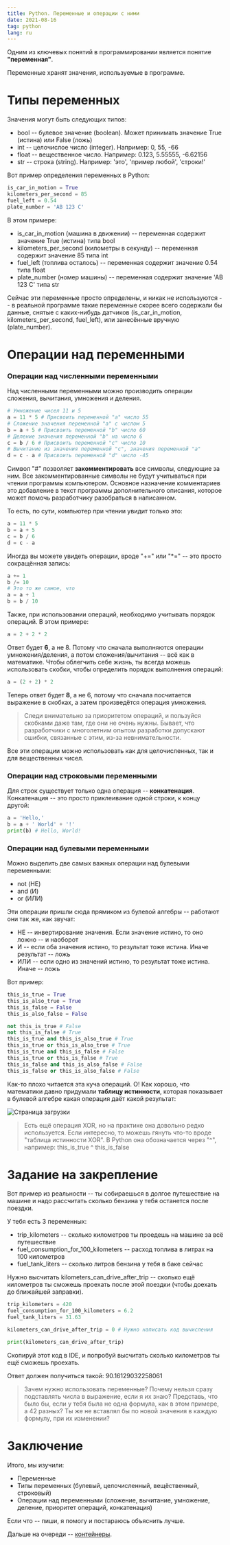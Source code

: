 ```yaml
---
title: Python. Переменные и операции с ними
date: 2021-08-16
tag: python
lang: ru
---
```


Одним из ключевых понятий в программировании является понятие **"переменная"**.

Переменные хранят значения, используемые в программе.

# [](#header-1)Типы переменных

Значения могут быть следующих типов:

* bool -- булевое значение (boolean). Может принимать значение True (истина) или False (ложь)
* int -- целочислое число (integer). Например: 0, 55, -66
* float -- вещественное число. Например: 0.123, 5.55555, -6.62156
* str -- строка (string). Например: 'это', 'пример любой', 'строки!'

Вот пример определения переменных в Python:

```python
is_car_in_motion = True
kilometers_per_second = 85
fuel_left = 0.54
plate_number = 'АВ 123 С'
```

В этом примере:

* is_car_in_motion (машина в движении) -- переменная содержит значение True (истина) типа bool
* kilometers_per_second (километры в секунду) -- переменная содержит значение 85 типа int
* fuel_left (топлива осталось) -- переменная содержит значение 0.54 типа float
* plate_number (номер машины) -- переменная содержит значение 'АВ 123 С' типа str

Сейчас эти переменные просто определены, и никак не используются -- в реальной программе такие переменные скорее всего содержали бы данные, снятые с каких-нибудь датчиков (is_car_in_motion, kilometers_per_second, fuel_left), или занесённые вручную (plate_number).

# [](#header-1)Операции над переменными

### [](#header-3)Операции над численными переменными

Над численными переменными можно производить операции сложения, вычитания, умножения и деления.

```python
# Умножение чисел 11 и 5
a = 11 * 5 # Присвоить переменной "a" число 55
# Сложение значения переменной "a" с числом 5
b = a + 5 # Присвоить переменной "b" число 60
# Деление значения переменной "b" на число 6
c = b / 6 # Присвоить переменной "c" число 10
# Вычитание из значения переменной "c", значения переменной "a"
d = c - a # Присвоить переменной "d" число -45
```

Символ "#" позволяет **закомментировать** все символы, следующие за ним. Все закомментированные символы не будут учитываться при чтении программы компьютером. Основное назначение комментариев это добавление в текст программы дополнительного описания, которое может помочь разработчику разобраться в написанном.

То есть, по сути, компьютер при чтении увидит только это:

```python
a = 11 * 5
b = a + 5
c = b / 6
d = c - a
```

Иногда вы можете увидеть операции, вроде "+=" или "*=" -- это просто сокращённая запись:

```python
a += 1
b /= 10
# Это то же самое, что
a = a + 1
b = b / 10
```

Также, при использовании операций, необходимо учитывать порядок операций. В этом примере:

```python
a = 2 + 2 * 2
```

Ответ будет **6**, а не 8. Потому что сначала выполняются операции умножения/деления, а потом сложения/вычитания -- всё как в математике. Чтобы облегчить себе жизнь, ты всегда можешь использовать скобки, чтобы определить порядок выполнения операций:

```python
a = (2 + 2) * 2
```

Теперь ответ будет **8**, а не 6, потому что сначала посчитается выражение в скобках, а затем произведётся операция умножения.

> Следи внимательно за приоритетом операций, и пользуйся скобками даже там, где они не очень нужны. Бывает, что разработчики с многолетним опытом разработки допускают ошибки, связанные с этим, из-за невнимательности.

Все эти операции можно использовать как для целочисленных, так и для вещественных чисел.

### [](#header-3)Операции над строковыми переменными

Для строк существует только одна операция -- **конкатенация**. Конкатенация -- это просто приклеивание одной строки, к концу другой:

```python
a = 'Hello,'
b = a + ' World' + '!'
print(b) # Hello, World!
```

### [](#header-3)Операции над булевыми переменными

Можно выделить две самых важных операции над булевыми переменными:

* not (НЕ)
* and (И)
* or (ИЛИ)

Эти операции пришли сюда прямиком из булевой алгебры -- работают они так же, как звучат:

* НЕ -- инвертирование значения. Если значение истино, то оно ложно -- и наоборот
* И -- если оба значения истино, то результат тоже истина. Иначе результат -- ложь
* ИЛИ -- если одно из значений истино, то результат тоже истина. Иначе -- ложь

Вот пример:

```python
this_is_true = True
this_is_also_true = True
this_is_false = False
this_is_also_false = False

not this_is_true # False
not this_is_false # True
this_is_true and this_is_also_true # True
this_is_true or this_is_also_true # True
this_is_true and this_is_false # False
this_is_true or this_is_false # True
this_is_false and this_is_also_false # False
this_is_false or this_is_also_false # False
```

Как-то плохо читается эта куча операций. О! Как хорошо, что математики давно придумали **таблицу истинности**, которая показывает в булевой алгебре какая операция даёт какой результат:

![Страница загрузки](/assets/images/bool-or-and.png)

> Есть ещё операция XOR, но на практике она довольно редко используется.  Если интересно, то можешь гянуть что-то вроде "таблица истинности XOR". В Python она обозначается через "^", например: this_is_true ^ this_is_false

# [](#header-1)Задание на закрепление

Вот пример из реальности -- ты собираешься в долгое путешествие на машине и надо рассчитать сколько бензина у тебя останется после поездки.

У тебя есть 3 переменных:

* trip_kilometers -- сколько километров ты проедешь на машине за всё путешествие
* fuel_consumption_for_100_kilometers -- расход топлива в литрах на 100 километров
* fuel_tank_liters -- сколько литров бензина у тебя в баке сейчас

Нужно высчитать kilometers_can_drive_after_trip -- сколько ещё километров ты сможешь проехать после этой поездки (чтобы доехать до ближайшей заправки).

```python
trip_kilometers = 420
fuel_consumption_for_100_kilometers = 6.2
fuel_tank_liters = 31.63

kilometers_can_drive_after_trip = 0 # Нужно написать код вычисления

print(kilometers_can_drive_after_trip)
```

Скопируй этот код в IDE, и попробуй высчитать сколько километров ты ещё сможешь проехать.

Ответ должен получиться такой: 90.16129032258061

> Зачем нужно использовать переменные? Почему нельзя сразу подставлять числа в выражение, если я их знаю?
> Представь, что было бы, если у тебя была не одна формула, как в этом примере, а 42 разных? Ты же не вставлял бы по новой значения в каждую формулу, при их изменении?

# [](#header-1)Заключение

Итого, мы изучили:

* Переменные
* Типы переменных (булевый, целочисленный, вещёственный, строковый)
* Операции над переменными (сложение, вычитание, умножение, деление, приоритет операций, конкатенация)

Если что -- пиши, я помогу и постараюсь объяснить лучше.

Дальше на очереди -- [контейнеры](/python-containers).
